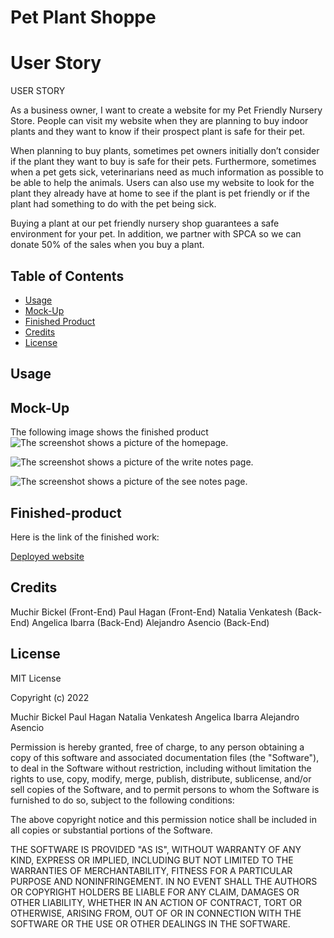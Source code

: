 

# Pet Plant Shoppe

# User Story
USER STORY

As a business owner, I want to create a website for my Pet Friendly Nursery Store. People can visit my website when they are planning to buy indoor plants and they want to know if their prospect plant is safe for their pet.

When planning to buy plants, sometimes pet owners initially don’t consider if the plant they want to buy is safe for their pets. Furthermore, sometimes when a pet gets sick, veterinarians need as much information as possible to be able to help the animals. Users can also use my website to look for the plant they already have at home to see if the plant is pet friendly or if the plant had something to do with the pet being sick.

Buying a plant at our  pet friendly nursery shop guarantees a safe environment for your 
pet. In addition, we partner with SPCA so we can donate 50% of the sales when you buy a plant.

## Table of Contents 

- [Usage](#usage)
- [Mock-Up](#mock-up)
- [Finished Product](#finished-product)
- [Credits](#credits)
- [License](#license)


## Usage




## Mock-Up


The following image shows the finished product
![The screenshot shows a  picture of the homepage.]()

![The screenshot shows a  picture of the write notes page.]()

![The screenshot shows a  picture of the see notes page.]()

## Finished-product

Here is the link of the finished work: 

[Deployed website](https://pet-plant-shoppe-z20axa.herokuapp.com/)


## Credits

Muchir Bickel (Front-End)
Paul Hagan (Front-End)
Natalia Venkatesh (Back-End)
Angelica Ibarra (Back-End)
Alejandro Asencio (Back-End)



## License


MIT License

Copyright (c) 2022  

Muchir Bickel 
Paul Hagan 
Natalia Venkatesh 
Angelica Ibarra 
Alejandro Asencio


Permission is hereby granted, free of charge, to any person obtaining a copy
of this software and associated documentation files (the "Software"), to deal
in the Software without restriction, including without limitation the rights
to use, copy, modify, merge, publish, distribute, sublicense, and/or sell
copies of the Software, and to permit persons to whom the Software is
furnished to do so, subject to the following conditions:

The above copyright notice and this permission notice shall be included in all
copies or substantial portions of the Software.

THE SOFTWARE IS PROVIDED "AS IS", WITHOUT WARRANTY OF ANY KIND, EXPRESS OR
IMPLIED, INCLUDING BUT NOT LIMITED TO THE WARRANTIES OF MERCHANTABILITY,
FITNESS FOR A PARTICULAR PURPOSE AND NONINFRINGEMENT. IN NO EVENT SHALL THE
AUTHORS OR COPYRIGHT HOLDERS BE LIABLE FOR ANY CLAIM, DAMAGES OR OTHER
LIABILITY, WHETHER IN AN ACTION OF CONTRACT, TORT OR OTHERWISE, ARISING FROM,
OUT OF OR IN CONNECTION WITH THE SOFTWARE OR THE USE OR OTHER DEALINGS IN THE
SOFTWARE.






